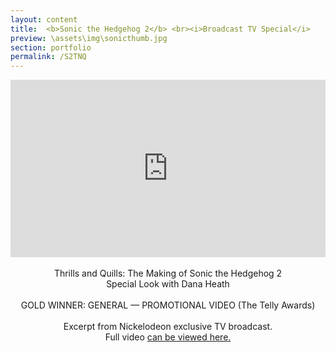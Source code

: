 ```yaml
---
layout: content
title:  <b>Sonic the Hedgehog 2</b> <br><i>Broadcast TV Special</i>
preview: \assets\img\sonicthumb.jpg
section: portfolio
permalink: /S2TNQ
---
```



<!-- <body><center><iframe width="560" height="315" src="https://www.youtube.com/embed/dhVBuOhmNVc" title="YouTube video player" frameborder="0" allow="accelerometer; autoplay; clipboard-write; encrypted-media; gyroscope; picture-in-picture; web-share" allowfullscreen></iframe></center></body> -->

<body><center><div style="padding:56.25% 0 0 0;position:relative;"><iframe src="https://player.vimeo.com/video/803709125?h=9d543759d1&amp;badge=0&amp;autopause=0&amp;player_id=0&amp;app_id=58479" frameborder="0" allow="autoplay; fullscreen; picture-in-picture" allowfullscreen style="position:absolute;top:0;left:0;width:100%;height:100%;" title="Thrills &amp;amp; Quills - Excerpt.mp4"></iframe></div><script src="https://player.vimeo.com/api/player.js"></script>

<br>
Thrills and Quills: The Making of Sonic the Hedgehog 2
<br>
Special Look with Dana Heath
<br>
<br>
GOLD WINNER: GENERAL — PROMOTIONAL VIDEO (The Telly Awards)<br>
<br>
Excerpt from Nickelodeon exclusive TV broadcast. <br>Full video <a href="https://youtu.be/dhVBuOhmNVc">can be viewed here.</a> <br></center></body>